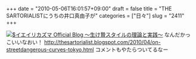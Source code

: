 +++
date = "2010-05-06T16:01:57+09:00"
draft = false
title = "THE SARTORIALISTにうちの井口真由子が"
categories = ["日々"]
slug = "2411"
+++

<a href="http://ieiri.net/wordpress/wp-content/uploads/ameblo/blog_import_4f7a38fa32477.png"><img src="http://ieiri.net/wordpress/wp-content/uploads/ameblo/blog_import_4f7a38f93d467.png"  alt="$イエイリカズマ Official Blog ～生け贄スタイルの理論と実践～" border="0" /></a>
なんだかっこいいなおい！
<a href="http://thesartorialist.blogspot.com/2010/04/on-streetdangerous-curves-tokyo.html" target="_blank">http://thesartorialist.blogspot.com/2010/04/on-streetdangerous-curves-tokyo.html</a>
コメントもやたらついてるなー

